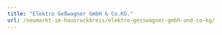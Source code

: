 ```yaml
---
title: "Elektro Geßwagner GmbH & Co.KG."
url: /neumarkt-im-hausruckkreis/elektro-gesswagner-gmbh-und-co-kg/
---
```

